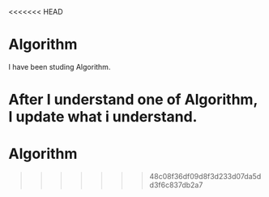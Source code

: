 <<<<<<< HEAD
# Algorithm

I have been studing Algorithm.

After I understand one of Algorithm,
I update what i understand.
=======
# Algorithm
>>>>>>> 48c08f36df09d8f3d233d07da5dd3f6c837db2a7
